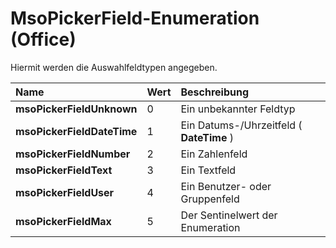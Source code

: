 
# MsoPickerField-Enumeration (Office)

Hiermit werden die Auswahlfeldtypen angegeben.



|**Name**|**Wert**|**Beschreibung**|
|:-----|:-----|:-----|
|**msoPickerFieldUnknown**|0|Ein unbekannter Feldtyp|
|**msoPickerFieldDateTime**|1|Ein Datums-/Uhrzeitfeld ( **DateTime** )|
|**msoPickerFieldNumber**|2|Ein Zahlenfeld|
|**msoPickerFieldText**|3|Ein Textfeld|
|**msoPickerFieldUser**|4|Ein Benutzer- oder Gruppenfeld|
|**msoPickerFieldMax**|5|Der Sentinelwert der Enumeration|
